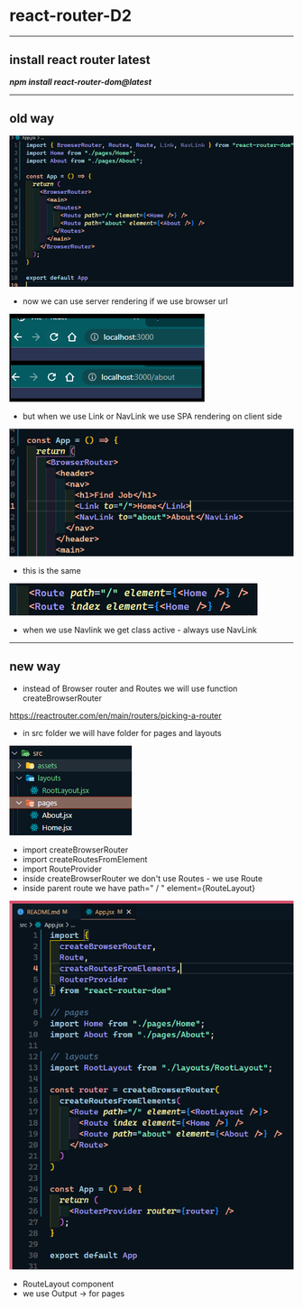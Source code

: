 # react-router-D2

---

## install react router latest

**_npm install react-router-dom@latest_**

---

## old way

![react router old way](./src/assets/img/router-old-way.png)

- now we can use server rendering if we use browser url

![navigate with browser url](./src/assets/img/navigate-browser-url.png)

- but when we use Link or NavLink we use SPA rendering on client side

![navigate on client side](./src/assets/img/client-side-rendering.png)

- this is the same

![navigate on client side](./src/assets/img/path-to-root.png)

- when we use Navlink we get class active - always use NavLink

---

## new way

- instead of Browser router and Routes we will use function createBrowserRouter

<https://reactrouter.com/en/main/routers/picking-a-router>

- in src folder we will have folder for pages and layouts

![src folder](./src/assets/img/folder-src.png)

- import createBrowserRouter
- import createRoutesFromElement
- import RouteProvider
- inside createBrowserRouter we don't use Routes - we use Route
- inside parent route we have path=" / " element={RouteLayout}

![ap.jsx file](./src/assets/img/app.jsx-file.png)

- RouteLayout component
- we use Output -> for pages
